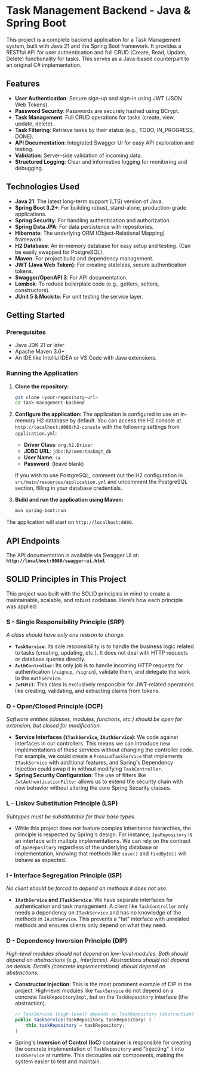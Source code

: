 # Task Management Backend - Java & Spring Boot

This project is a complete backend application for a Task Management system, built with Java 21 and the Spring Boot framework. It provides a RESTful API for user authentication and full CRUD (Create, Read, Update, Delete) functionality for tasks. This serves as a Java-based counterpart to an original C# implementation.

## Features

- **User Authentication**: Secure sign-up and sign-in using JWT (JSON Web Tokens).
- **Password Security**: Passwords are securely hashed using BCrypt.
- **Task Management**: Full CRUD operations for tasks (create, view, update, delete).
- **Task Filtering**: Retrieve tasks by their status (e.g., TODO, IN_PROGRESS, DONE).
- **API Documentation**: Integrated Swagger UI for easy API exploration and testing.
- **Validation**: Server-side validation of incoming data.
- **Structured Logging**: Clear and informative logging for monitoring and debugging.

## Technologies Used

- **Java 21**: The latest long-term support (LTS) version of Java.
- **Spring Boot 3.2+**: For building robust, stand-alone, production-grade applications.
- **Spring Security**: For handling authentication and authorization.
- **Spring Data JPA**: For data persistence with repositories.
- **Hibernate**: The underlying ORM (Object-Relational Mapping) framework.
- **H2 Database**: An in-memory database for easy setup and testing. (Can be easily swapped for PostgreSQL).
- **Maven**: For project build and dependency management.
- **JWT (Java Web Token)**: For creating stateless, secure authentication tokens.
- **Swagger/OpenAPI 3**: For API documentation.
- **Lombok**: To reduce boilerplate code (e.g., getters, setters, constructors).
- **JUnit 5 & Mockito**: For unit testing the service layer.

## Getting Started

### Prerequisites

- Java JDK 21 or later
- Apache Maven 3.6+
- An IDE like IntelliJ IDEA or VS Code with Java extensions.

### Running the Application

1. **Clone the repository:**

   ```bash
   git clone <your-repository-url>
   cd task-management-backend
   ```
2. **Configure the application:**
   The application is configured to use an in-memory H2 database by default. You can access the H2 console at `http://localhost:8080/h2-console` with the following settings from `application.yml`:

   - **Driver Class**: `org.h2.Driver`
   - **JDBC URL**: `jdbc:h2:mem:taskmgt_db`
   - **User Name**: `sa`
   - **Password**: (leave blank)

   If you wish to use PostgreSQL, comment out the H2 configuration in `src/main/resources/application.yml` and uncomment the PostgreSQL section, filling in your database credentials.
3. **Build and run the application using Maven:**

   ```bash
   mvn spring-boot:run
   ```

The application will start on `http://localhost:8080`.

## API Endpoints

The API documentation is available via Swagger UI at:
**`http://localhost:8080/swagger-ui.html`**

## SOLID Principles in This Project

This project was built with the SOLID principles in mind to create a maintainable, scalable, and robust codebase. Here’s how each principle was applied:

### S - Single Responsibility Principle (SRP)

*A class should have only one reason to change.*

- **`TaskService`**: Its sole responsibility is to handle the business logic related to tasks (creating, updating, etc.). It does not deal with HTTP requests or database queries directly.
- **`AuthController`**: Its only job is to handle incoming HTTP requests for authentication (`/signup`, `/signin`), validate them, and delegate the work to the `AuthService`.
- **`JwtUtil`**: This class is exclusively responsible for JWT-related operations like creating, validating, and extracting claims from tokens.

### O - Open/Closed Principle (OCP)

*Software entities (classes, modules, functions, etc.) should be open for extension, but closed for modification.*

- **Service Interfaces (`ITaskService`, `IAuthService`)**: We code against interfaces in our controllers. This means we can introduce new implementations of these services without changing the controller code. For example, we could create a `PremiumTaskService` that implements `ITaskService` with additional features, and Spring's Dependency Injection could swap it in without modifying `TaskController`.
- **Spring Security Configuration**: The use of filters like `JwtAuthenticationFilter` allows us to extend the security chain with new behavior without altering the core Spring Security classes.

### L - Liskov Substitution Principle (LSP)

*Subtypes must be substitutable for their base types.*

- While this project does not feature complex inheritance hierarchies, the principle is respected by Spring's design. For instance, `JpaRepository` is an interface with multiple implementations. We can rely on the contract of `JpaRepository` regardless of the underlying database or implementation, knowing that methods like `save()` and `findById()` will behave as expected.

### I - Interface Segregation Principle (ISP)

*No client should be forced to depend on methods it does not use.*

- **`IAuthService` and `ITaskService`**: We have separate interfaces for authentication and task management. A client like `TaskController` only needs a dependency on `ITaskService` and has no knowledge of the methods in `IAuthService`. This prevents a "fat" interface with unrelated methods and ensures clients only depend on what they need.

### D - Dependency Inversion Principle (DIP)

*High-level modules should not depend on low-level modules. Both should depend on abstractions (e.g., interfaces). Abstractions should not depend on details. Details (concrete implementations) should depend on abstractions.*

- **Constructor Injection**: This is the most prominent example of DIP in the project. High-level modules like `TaskService` do not depend on a concrete `TaskRepositoryImpl`, but on the `TaskRepository` interface (the abstraction).
  ```java
  // TaskService (high-level) depends on TaskRepository (abstraction)
  public TaskService(TaskRepository taskRepository) {
      this.taskRepository = taskRepository;
  }
  ```
- Spring's **Inversion of Control (IoC)** container is responsible for creating the concrete implementation of `TaskRepository` and "injecting" it into `TaskService` at runtime. This decouples our components, making the system easier to test and maintain.
